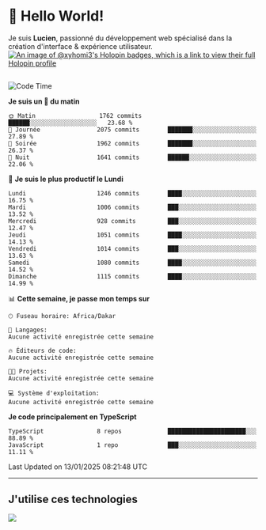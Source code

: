 # 👋 Hello World!

Je suis **Lucien**, passionné du développement web spécialisé dans la création d'interface & expérience utilisateur.
[![An image of @xyhomi3's Holopin badges, which is a link to view their full Holopin profile](https://holopin.me/xyhomi3)](https://holopin.io/@xyhomi3)

##

<!--START_SECTION:waka-->
![Code Time](http://img.shields.io/badge/Code%20Time-2%2C834%20hrs%2050%20mins-blue)

**Je suis un 🐤 du matin** 

```text
🌞 Matin                  1762 commits        ██████░░░░░░░░░░░░░░░░░░░   23.68 % 
🌆 Journée                2075 commits        ███████░░░░░░░░░░░░░░░░░░   27.89 % 
🌃 Soirée                 1962 commits        ███████░░░░░░░░░░░░░░░░░░   26.37 % 
🌙 Nuit                   1641 commits        ██████░░░░░░░░░░░░░░░░░░░   22.06 % 
```
📅 **Je suis le plus productif le Lundi** 

```text
Lundi                    1246 commits        ████░░░░░░░░░░░░░░░░░░░░░   16.75 % 
Mardi                    1006 commits        ███░░░░░░░░░░░░░░░░░░░░░░   13.52 % 
Mercredi                 928 commits         ███░░░░░░░░░░░░░░░░░░░░░░   12.47 % 
Jeudi                    1051 commits        ████░░░░░░░░░░░░░░░░░░░░░   14.13 % 
Vendredi                 1014 commits        ███░░░░░░░░░░░░░░░░░░░░░░   13.63 % 
Samedi                   1080 commits        ████░░░░░░░░░░░░░░░░░░░░░   14.52 % 
Dimanche                 1115 commits        ████░░░░░░░░░░░░░░░░░░░░░   14.99 % 
```


📊 **Cette semaine, je passe mon temps sur** 

```text
🕑︎ Fuseau horaire: Africa/Dakar

💬 Langages: 
Aucune activité enregistrée cette semaine

🔥 Éditeurs de code: 
Aucune activité enregistrée cette semaine

🐱‍💻 Projets: 
Aucune activité enregistrée cette semaine

💻 Système d'exploitation: 
Aucune activité enregistrée cette semaine
```

**Je code principalement en TypeScript** 

```text
TypeScript               8 repos             ██████████████████████░░░   88.89 % 
JavaScript               1 repo              ███░░░░░░░░░░░░░░░░░░░░░░   11.11 % 
```




 Last Updated on 13/01/2025 08:21:48 UTC
<!--END_SECTION:waka-->
---

## J'utilise ces technologies

<p align="left">
  <a href="https://skillicons.dev">
    <img src="https://skillicons.dev/icons?i=ts,js,md,scss,tailwind,react,docker,express,astro,vite,nextjs,vercel,figma,ableton" />
  </a>
</p>

